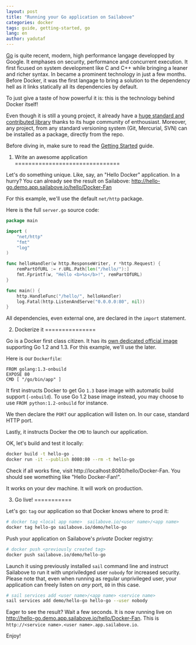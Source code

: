 ```yaml
---
layout: post
title: "Running your Go application on Sailabove"
categories: docker
tags: guide, getting-started, go
lang: en
author: yadutaf
---
```


[Go](http://golang.org/) is quite recent, modern, high performance langage developped by Google. It emphases on security, performance and concurrent execution. It first ficused on system development like C and C++ while bringing a leaner and richer syntax. In became a prominent technology in just a few months. Before Docker, it was the first langage to bring a solution to the dependency hell as it links statically all its dependencies by default.

To just give a taste of how powerful it is: this is the technology behind Docker itself!

Even though it is still a young project, it already have a [huge standard and contributed library](http://golang.org/pkg/) thanks to its huge community of enthousiast. Moreover, any project, from any standard versioning system (Git, Mercurial, SVN) can be installed as a package, directly from the repo.

Before diving in, make sure to read the [Getting Started](getting-started-with-sailabove-docker.html) guide.

1. Write an awesome application
===============================

Let's do something unique. Like, say, an "Hello Docker" application. In a hurry? You can already see the result on Sailabove: http://hello-go.demo.app.sailabove.io/hello/Docker-Fan

For this example, we'll use the default ``net/http`` package.

Here is the full ``server.go`` source code:

```go
package main

import (
    "net/http"
    "fmt"
    "log"
)

func helloHandler(w http.ResponseWriter, r *http.Request) {
    remPartOfURL := r.URL.Path[len("/hello/"):]
    fmt.Fprintf(w, "Hello <b>%s</b>!", remPartOfURL)
}

func main() {
    http.HandleFunc("/hello/", helloHandler)
    log.Fatal(http.ListenAndServe("0.0.0.0:80", nil))
}
```

All dependencies, even external one, are declared in the ``import`` statement.

2. Dockerize it
===============

Go is a Docker first class citizen. It has its [own dedicated official image](https://registry.hub.docker.com/u/library/go/) supporting Go 1.2 and 1.3. For this example, we'll use the later.

Here is our ``Dockerfile``:

```
FROM golang:1.3-onbuild
EXPOSE 80
CMD [ "/go/bin/app" ]
```

It first instructs Docker to get Go ``1.3`` base image with automatic build support (``-onbuild``). To use Go 1.2 base image instead, you may choose to use ``FROM python:1.2-onbuild`` for instance.

We then declare the ``PORT`` our application will listen on. In our case, standard HTTP port.

Lastly, it instructs Docker the ``CMD`` to launch our application.

OK, let's build and test it locally:


```bash
docker build -t hello-go .
docker run -it --publish 8080:80 --rm -t hello-go
```

Check if all works fine, visit http://localhost:8080/hello/Docker-Fan. You should see womething like "Hello Docker-Fan!".

It works on your dev machine. It will work on production.

3. Go live!
===========

Let's go: ``tag`` our application so that Docker knows where to prod it:

```bash
# docker tag <local app name>  sailabove.io/<user name>/<app name>
docker tag hello-go sailabove.io/demo/hello-go
```

Push your application on Sailabove's *private* Docker registry:

```bash
# docker push <previously created tag>
docker push sailabove.io/demo/hello-go
```

Launch it using previously installed ``sail`` command line and instruct Sailabove to run it with unpriviledged user ``nobody`` for increased security. Please note that, even when running as regular unprivileged user, your application can freely listen on *any* port, ``80`` in this case.

```bash
# sail services add <user name>/<app name> <service name>
sail services add demo/hello-go hello-go --user nobody
```

Eager to see the result? Wait a few seconds. It is now running live on http://hello-go.demo.app.sailabove.io/hello/Docker-Fan. This is ``http://<service name>.<user name>.app.sailabove.io``.

Enjoy!
